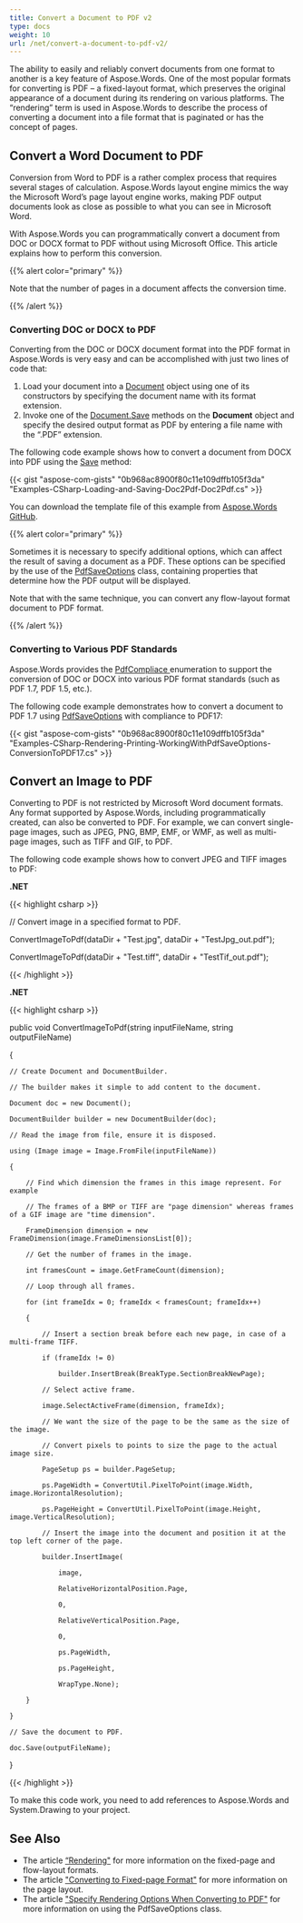 ```yaml
---
title: Convert a Document to PDF v2
type: docs
weight: 10
url: /net/convert-a-document-to-pdf-v2/
---
```


The ability to easily and reliably convert documents from one format to another is a key feature of Aspose.Words. One of the most popular formats for converting is PDF – a fixed-layout format, which preserves the original appearance of a document during its rendering on various platforms. The “rendering” term is used in Aspose.Words to describe the process of converting a document into a file format that is paginated or has the concept of pages.
## **Convert a Word Document to PDF**
Conversion from Word to PDF is a rather complex process that requires several stages of calculation. Aspose.Words layout engine mimics the way the Microsoft Word’s page layout engine works, making PDF output documents look as close as possible to what you can see in Microsoft Word.

With Aspose.Words you can programmatically convert a document from DOC or DOCX format to PDF without using Microsoft Office. This article explains how to perform this conversion.

{{% alert color="primary" %}} 

Note that the number of pages in a document affects the conversion time.

{{% /alert %}} 
### **Converting DOC or DOCX to PDF**
Converting from the DOC or DOCX document format into the PDF format in Aspose.Words is very easy and can be accomplished with just two lines of code that:

1. Load your document into a [Document](https://apireference.aspose.com/net/words/aspose.words/document) object using one of its constructors by specifying the document name with its format extension.
1. Invoke one of the [Document.Save](https://apireference.aspose.com/net/words/aspose.words/document/methods/save/index) methods on the **Document** object and specify the desired output format as PDF by entering a file name with the “.PDF” extension.

The following code example shows how to convert a document from DOCX into PDF using the [Save](https://apireference.aspose.com/words/net/aspose.words.document/save/methods/2) method:

{{< gist "aspose-com-gists" "0b968ac8900f80c11e109dffb105f3da" "Examples-CSharp-Loading-and-Saving-Doc2Pdf-Doc2Pdf.cs" >}}

You can download the template file of this example from [Aspose.Words GitHub](https://github.com/aspose-words/Aspose.Words-for-.NET/blob/master/Examples/Data/Quick-Start/Template.doc).

{{% alert color="primary" %}} 

Sometimes it is necessary to specify additional options, which can affect the result of saving a document as a PDF. These options can be specified by the use of the [PdfSaveOptions](https://apireference.aspose.com/net/words/aspose.words.saving/pdfsaveoptions) class, containing properties that determine how the PDF output will be displayed.

Note that with the same technique, you can convert any flow-layout format document to PDF format.

{{% /alert %}} 
### **Converting to Various PDF Standards**
Aspose.Words provides the [PdfCompliace ](https://apireference.aspose.com/net/words/aspose.words.saving/pdfcompliance)enumeration to support the conversion of DOC or DOCX into various PDF format standards (such as PDF 1.7, PDF 1.5, etc.).

The following code example demonstrates how to convert a document to PDF 1.7 using [PdfSaveOptions](https://apireference.aspose.com/net/words/aspose.words.saving/pdfsaveoptions) with compliance to PDF17:

{{< gist "aspose-com-gists" "0b968ac8900f80c11e109dffb105f3da" "Examples-CSharp-Rendering-Printing-WorkingWithPdfSaveOptions-ConversionToPDF17.cs" >}}
## **Convert an Image to PDF**
Converting to PDF is not restricted by Microsoft Word document formats. Any format supported by Aspose.Words, including programmatically created, can also be converted to PDF. For example, we can convert single-page images, such as JPEG, PNG, BMP, EMF, or WMF, as well as multi-page images, such as TIFF and GIF, to PDF.

The following code example shows how to convert JPEG and TIFF images to PDF:

**.NET**

{{< highlight csharp >}}

 // Convert image in a specified format to PDF.

ConvertImageToPdf(dataDir + "Test.jpg", dataDir + "TestJpg_out.pdf");

ConvertImageToPdf(dataDir + "Test.tiff", dataDir + "TestTif_out.pdf");

{{< /highlight >}}

**.NET**

{{< highlight csharp >}}

 public void ConvertImageToPdf(string inputFileName, string outputFileName)

{

	// Create Document and DocumentBuilder. 

	// The builder makes it simple to add content to the document.

	Document doc = new Document();

	DocumentBuilder builder = new DocumentBuilder(doc);

	// Read the image from file, ensure it is disposed.

	using (Image image = Image.FromFile(inputFileName))

	{

    	// Find which dimension the frames in this image represent. For example 

	    // The frames of a BMP or TIFF are "page dimension" whereas frames of a GIF image are "time dimension". 

	    FrameDimension dimension = new FrameDimension(image.FrameDimensionsList[0]);

	    // Get the number of frames in the image.

	    int framesCount = image.GetFrameCount(dimension);

	    // Loop through all frames.

    	for (int frameIdx = 0; frameIdx < framesCount; frameIdx++)

    	{

        	// Insert a section break before each new page, in case of a multi-frame TIFF.

	        if (frameIdx != 0)

            	builder.InsertBreak(BreakType.SectionBreakNewPage);

        	// Select active frame.

        	image.SelectActiveFrame(dimension, frameIdx);

	        // We want the size of the page to be the same as the size of the image.

    	    // Convert pixels to points to size the page to the actual image size.

        	PageSetup ps = builder.PageSetup;

        	ps.PageWidth = ConvertUtil.PixelToPoint(image.Width, image.HorizontalResolution);

	        ps.PageHeight = ConvertUtil.PixelToPoint(image.Height, image.VerticalResolution);

	        // Insert the image into the document and position it at the top left corner of the page.

    	    builder.InsertImage(

        	    image,

	            RelativeHorizontalPosition.Page,

	            0,

    	        RelativeVerticalPosition.Page,

        	    0,

            	ps.PageWidth,

     	       	ps.PageHeight,

     	       	WrapType.None);

    	}

	}

	// Save the document to PDF.

	doc.Save(outputFileName);

}

{{< /highlight >}}

To make this code work, you need to add references to Aspose.Words and System.Drawing to your project.
## **See Also**
- The article [“Rendering"](/words/net/rendering/) for more information on the fixed-page and flow-layout formats.
- The article ["Converting to Fixed-page Format"](/words/net/converting-to-fixed-page-format/#convertingtofixed-pageformat-whatisapagelayout) for more information on the page layout.
- The article ["Specify Rendering Options When Converting to PDF"](/words/net/specify-rendering-options-when-converting-to-pdf/) for more information on using the PdfSaveOptions class.
